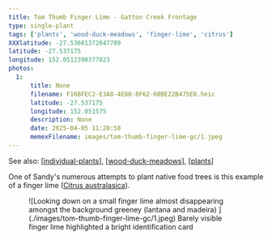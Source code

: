```yaml
---
title: Tom Thumb Finger Lime - Gatton Creek Frontage
type: single-plant
tags: ['plants', 'wood-duck-meadows', 'finger-lime', 'citrus']
XXXlatitude: -27.53681372047709
latitude: -27.537175
longitude: 152.0512390377823
photos:
  1:
      title: None
      filename: F16BFEC2-E3A8-4E80-8F62-60BE22B475E8.heic
      latitude: -27.537175
      longitude: 152.051575
      description: None
      date: 2025-04-05 11:20:58
      memexFilename: images/tom-thumb-finger-lime-gc/1.jpeg
---
```


See also: [[individual-plants]], [[wood-duck-meadows]], [[plants]]

One of Sandy's numerous attempts to plant native food trees is this example of a finger lime ([Citrus australasica](https://en.wikipedia.org/wiki/Citrus_australasica)).

<figure markdown>
 ![Looking down on a small finger lime almost disappearing amongst the background greeney (lantana and madeira) ](./images/tom-thumb-finger-lime-gc/1.jpeg)
 <caption>Barely visible finger lime highlighted a bright identification card </caption>
</figure>


[//begin]: # "Autogenerated link references for markdown compatibility"
[individual-plants]: individual-plants "Individual plants"
[wood-duck-meadows]: ../wood-duck-meadows "Wood duck meadows"
[plants]: ../plants/plants "Plants"
[//end]: # "Autogenerated link references"